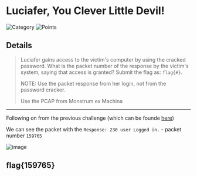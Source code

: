 # Luciafer, You Clever Little Devil!
![Category](http://img.shields.io/badge/Category-Traffic_Analysis-orange?style=for-the-badge) ![Points](http://img.shields.io/badge/Points-50-brightgreen?style=for-the-badge)

## Details
>Luciafer gains access to the victim's computer by using the cracked password. What is the packet number of the response by the victim's system, saying that access is granted? Submit the flag as: `flag{#}`.
>
> NOTE: Use the packet response from her login, not from the password cracker.
>
> Use the PCAP from Monstrum ex Machina
---
Following on from the previous challenge (which can be founde [here](https://github.com/CTSecUK/DEADFACE_CTF_2021/blob/main/Write-ups/Traffic%20Analysis/Release%20the%20Crackin'!%20(50%20Points).md))

We can see the packet with the `Response: 230 user Logged in.` - packet number `159765`

![image](https://user-images.githubusercontent.com/73170900/137879438-f6f70dd4-4ee5-4790-af13-58a0541ec680.png)

## flag{159765}
